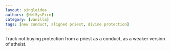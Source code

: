 ```yaml
---
layout: singleidea
authors: [NetSysFire]
category: [vanilla]
tags: [new conduct, aligned priest, divine protection]
---
```

Track not buying protection from a priest as a conduct, as a weaker version of
atheist.
